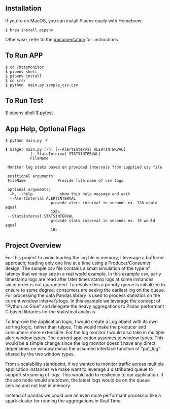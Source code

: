 Installation
------------

If you\'re on MacOS, you can install Pipenv easily with Homebrew:

    $ brew install pipenv


Otherwise, refer to the [documentation](https://docs.pipenv.org/install/) for instructions.


To Run APP
----------

    $ cd /httpMonitor
    $ pipenv shell
    $ pipenv install
    $ cd src/
    $ python  main.py sample_csv.csv 
 To Run Test
 -------------
   $ pipenv shell
   $ pytest 
   

App Help, Optional Flags
-------------------

    $ python main.py -h
    
    $ usage: main.py [-h] [--AlertInterval ALERTINTERVAL]
               [--StatsInterval STATSINTERVAL]
               FileName

     Monitor log stats based on provided intervals from supplied csv file

     positional arguments:
     FileName              Provide file name of csv logs

     optional arguments:
      -h, --help            show this help message and exit
      --AlertInterval ALERTINTERVAL
                        provide alert interval in seconds ex. 120 would equal
                        120s
     --StatsInterval STATSINTERVAL
                        provide stats interval in seconds ex. 10 would equal
                        10s

Project Overview
-----------------
  For this project to avoid loading the log file in memory, I leverage a buffered approach; reading only one line at a time using a Producer/Consumer design.
The sample csv file contains a small simulation of the type of  latency that we may  see in a real world example. In this example csv, early timestamp logs are read after later times stamp logs at some instances since order is not guaranteed. To resolve this a priority queue is initialized to ensure to some degree, consumers are seeing the earliest log on the queue.
For processing the data Pandas library is used to process statistics on the current window interval’s logs. In this  example we leverage the concept of “Python as Glue” and delegate the heavy aggregations to Padas performant C based libraries for the statistical analysis.
 
To Improve the application logic, I would create a Log object with its own sorting logic, rather than tulpes. This would make the producer and consumers more extensible. For the log monitor I would also take in multiple alert window types. The current application assumes to window types. This would be a simple change since the log monitor doesn’t have any direct depencines on window minus the assumed interface function of “put_log” shared by the two window types.
 
From a scalability standpoint, if we wanted to monitor traffic across multiple application instances we make want to leverage a distributed queue to support streaming of logs.
This would add to resiliency to our application. If the aoo node would shutdown, the latest logs would be on the queue service and not lost in memory.
 
Instead of pandas we could use an even more performant processor like a spark cluster for running the aggregations in Real Time.

  
  
   
